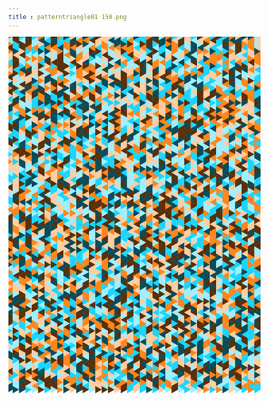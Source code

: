 ```yaml
---
title : patterntriangle01 150.png
---
```

![patterntriangle01_150.png](../img/patterntriangle01_150.png)
